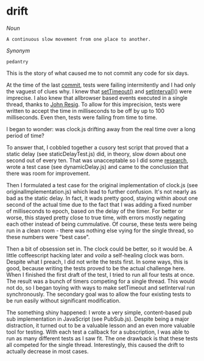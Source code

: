 drift
=====

*Noun*

```
A continuous slow movement from one place to another.
```

*Synonym*

```
pedantry
```


This is the story of what caused me to not commit any code for six days.

At the time of the last [commit](@64236abec7b3d8cab7b89e82fb880707ffa6d163),
tests were failing intermitently and I had only the vaguest of clues why. I 
knew that [setTimeout()](https://developer.mozilla.org/en-US/docs/DOM/window.setTimeout) and [setInterval](https://developer.mozilla.org/en-US/docs/DOM/window.setInterval)]()
were imprecise.  I also knew that allbrowser based events executed in a single
thread, thanks to [John Resig](http://ejohn.org/blog/how-javascript-timers-work/).
To allow for this imprecision, tests were written to accept the time in
milliseconds to be off by up to 100 milliseconds.  Even then, tests were failing from time to time.

I began to wonder: was clock.js drifting away from the real time over a long
period of time?

To answer that, I cobbled together a cusory test script that proved that a 
static delay (see staticDelayTest.js) did, in theory, slow down about one 
second out of every ten.  That was unacceptable so I did some
[research](http://www.sitepoint.com/creating-accurate-timers-in-javascript/), wrote a
test case (see dynamicDelay.js) and came to the conclusion that there was room
for improvement.

Then I formulated a test case for the original implementation of clock.js
(see originalImplementation.js) which lead to further confusion.  It's not
nearly as bad as the static delay.  In fact, it wads pretty good, staying
within about one second of the actual time due to the fact that I was adding
a fixed number of milliseconds to epoch, based on the delay of the timer.  For
better or worse, this stayed pretty close to true time, with errors mostly
negating each other instead of being cummulative.  Of course, these tests were
being run in a clean room - there was nothing else vying for the single thread,
so these numbers were "best case".

Then a bit of obsession set in.  The clock could be better, so it would be. A
little coffeescript hacking later and *voila* a self-healing clock was born.
Despite what I preach, I did not write the tests first.  In some ways, this is
good, because writing the tests proved to be the actual challenge here.  When
I finished the first draft of the test, I tried to run all four tests at once.
The result was a bunch of timers competing for a single thread.  This would not
do, so I began toying with ways to make setTimeout and setInterval run
synchronously.  The secondary goal was to allow the four existing tests to be
run easily without significant modification.

The something shiny happened: I wrote a very simple, content-based pub sub
implementation in JavaScript (see PubSub.js).  Despite being a major
distraction, it turned out to be a valuable lesson and an even more valuable
tool for testing.  With each test a callback for a subscription, I was able
to run as many different tests as I saw fit.  The one drawback is that these
tests all competed for the single thread.  Interestingly, this caused the drift
to actually decrease in most cases.

